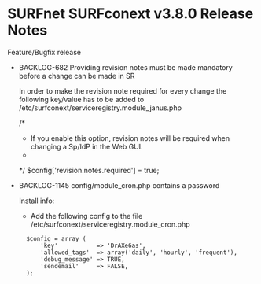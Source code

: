 # SURFnet SURFconext v3.8.0 Release Notes #

Feature/Bugfix release
* BACKLOG-682 Providing revision notes must be made mandatory before a change can be made in SR

    In order to make the revision note required for every change the following key/value has to
    be added to /etc/surfconext/serviceregistry.module_janus.php

    /*
     * If you enable this option, revision notes will be required when changing a Sp/IdP in the Web GUI.
     *
     */
    $config['revision.notes.required'] = true;

* BACKLOG-1145 config/module_cron.php contains a password

    Install info:
    * Add the following config to the file /etc/surfconext/serviceregistry.module_cron.php

    <code>
    $config = array (
    	'key'           => 'DrAXe6as',
    	'allowed_tags'  => array('daily', 'hourly', 'frequent'),
    	'debug_message' => TRUE,
    	'sendemail'     => FALSE,
    );
    </code>
